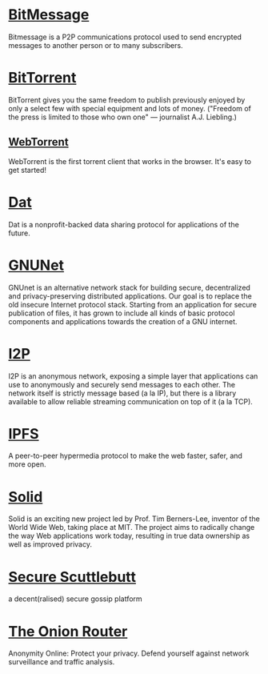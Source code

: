 # [BitMessage](https://bitmessage.org/wiki/Main_Page)

Bitmessage is a P2P communications protocol used to send encrypted messages to another person or to many subscribers.

# [BitTorrent](http://bittorrent.org/introduction.html)

BitTorrent gives you the same freedom to publish previously enjoyed by only a select few with special equipment and lots of money. ("Freedom of the press is limited to those who own one" — journalist A.J. Liebling.)

## [WebTorrent](https://webtorrent.io/intro)

WebTorrent is the first torrent client that works in the browser. It's easy to get started!

# [Dat](https://docs.datproject.org/)

Dat is a nonprofit-backed data sharing protocol for applications of the future.

# [GNUNet](https://gnunet.org/)

GNUnet is an alternative network stack for building secure, decentralized and privacy-preserving distributed applications. Our goal is to replace the old insecure Internet protocol stack. Starting from an application for secure publication of files, it has grown to include all kinds of basic protocol components and applications towards the creation of a GNU internet.

# [I2P](https://geti2p.net/en/about/intro)

I2P is an anonymous network, exposing a simple layer that applications can use to anonymously and securely send messages to each other. The network itself is strictly message based (a la IP), but there is a library available to allow reliable streaming communication on top of it (a la TCP). 

# [IPFS](https://ipfs.io/)

A peer-to-peer hypermedia protocol to make the web faster, safer, and more open.

# [Solid](https://github.com/solid/solid)

Solid is an exciting new project led by Prof. Tim Berners-Lee, inventor of the World Wide Web, taking place at MIT. The project aims to radically change the way Web applications work today, resulting in true data ownership as well as improved privacy.

# [Secure Scuttlebutt](https://ssbc.github.io/scuttlebutt-protocol-guide/)

a decent(ralised) secure gossip platform

# [The Onion Router](https://www.torproject.org/)

Anonymity Online: Protect your privacy. Defend yourself against network surveillance and traffic analysis.
